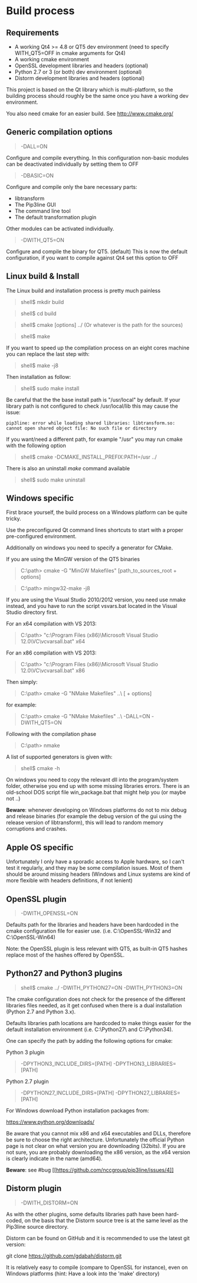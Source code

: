 # Build process

## Requirements

 * A working Qt4 >= 4.8  or QT5 dev environment (need to specify WITH_QT5=OFF in cmake arguments for Qt4)
 * A working cmake environment
 * OpenSSL development libraries and headers (optional)
 * Python 2.7 or 3 (or both) dev environment (optional)
 * Distorm development libraries and headers (optional)


This project is based on the Qt library which is multi-platform, so the building process should roughly be the same once you have a working dev environment.

You also need cmake for an easier build.
See http://www.cmake.org/

## Generic compilation options

> -DALL=ON

Configure and compile everything.
In this configuration non-basic modules can be deactivated individually by setting them to OFF

> -DBASIC=ON

Configure and compile only the bare necessary parts:
* libtransform
* The Pip3line GUI
* The command line tool
* The default transformation plugin

Other modules can be activated individually.

> -DWITH_QT5=ON

Configure and compile the binary for QT5. (default)
This is now the default configuration, if you want to compile against Qt4 set this option to OFF

## Linux build & Install

The Linux build and installation process is pretty much painless

> shell$ mkdir build

> shell$ cd build

> shell$ cmake [options] ../ (Or whatever is the path for the sources)

> shell$ make

If you want to speed up the compilation process on an eight cores machine you can replace the last step with:

> shell$ make -j8

Then installation as follow:

> shell$ sudo make install

Be careful that the the base install path is "/usr/local" by default.
If your library path is not configured to check /usr/local/lib this may cause the issue:
```
pip3line: error while loading shared libraries: libtransform.so: cannot open shared object file: No such file or directory
```

If you want/need a different path, for example "/usr" you may run cmake with the following option

> shell$ cmake -DCMAKE_INSTALL_PREFIX:PATH=/usr ../ 

There is also an uninstall _make_ command available

> shell$ sudo make uninstall

## Windows specific
First brace yourself, the build process on a Windows platform can be quite tricky.

Use the preconfigured Qt command lines shortcuts to start with a proper pre-configured environment.

Additionally on windows you need to specify a generator for CMake.

If you are using the MinGW version of the QT5 binaries

> C:\path> cmake -G  "MinGW Makefiles" [path_to_sources_root + options]

> C:\path> mingw32-make -j8

If you are using the Visual Studio 2010/2012 version, you need use nmake instead, and you have to run the script vsvars.bat located in the Visual Studio directory first.

For an x64 compilation with VS 2013:

> C:\path> "c:\Program Files (x86)\Microsoft Visual Studio 12.0\VC\vcvarsall.bat" x64

For an x86 compilation with VS 2013:

> C:\path> "c:\Program Files (x86)\Microsoft Visual Studio 12.0\VC\vcvarsall.bat" x86

Then simply:
> C:\path> cmake -G  "NMake Makefiles" ..\ [ + options]

for example:
> C:\path> cmake -G  "NMake Makefiles" ..\  -DALL=ON -DWITH_QT5=ON

Following with the compilation phase
> C:\path> nmake

A list of supported generators is given with:

> shell$ cmake -h

On windows you need to copy the relevant dll into the program/system folder, otherwise you end up with some missing libraries errors. There is an old-school DOS script file win_package.bat that might help you (or maybe not ..)

**Beware**: whenever developing on Windows platforms do not to mix debug and release binaries (for example the debug version of the gui using the release version of libtransform), this will lead to random memory corruptions and crashes.

## Apple OS specific

Unfortunately I only have a sporadic access to Apple hardware, so I can't test it regularly, and they may be some compilation issues.
Most of them should be around missing headers (Windows and Linux systems are kind of more flexible with headers definitions, if not lenient)
 
## OpenSSL plugin

> -DWITH_OPENSSL=ON

Defaults path for the libraries and headers have been hardcoded in the cmake configuration file for easier use. (i.e. C:\OpenSSL-Win32 and C:\OpenSSL-Win64)

Note: the OpenSSL plugin is less relevant with QT5, as built-in QT5 hashes replace most of the hashes offered by OpenSSL.

## Python27 and Python3 plugins

> shell$ cmake ../ -DWITH_PYTHON27=ON -DWITH_PYTHON3=ON

The cmake configuration does not check for the presence of the different libraries files needed, as it  get confused when there is a dual installation  (Python 2.7 and Python 3.x).

Defaults libraries path locations are hardcoded to make things easier for the default installation environment (i.e. C:\Python27\ and C:\Python34\).

One can specify the path by adding the following options for cmake:

Python 3 plugin
> -DPYTHON3_INCLUDE_DIRS=[PATH] -DPYTHON3_LIBRARIES=[PATH]

Python 2.7 plugin
> -DPYTHON27_INCLUDE_DIRS=[PATH] -DPYTHON27_LIBRARIES=[PATH]

For Windows download Python installation packages from:

https://www.python.org/downloads/

Be aware that you cannot mix x86 and x64 executables and DLLs, therefore be sure to choose the right architecture.
Unfortunately the official Python page is not clear on what version you are downloading (32bits). If you are not sure, you are probably downloading the x86 version, as the x64 version is clearly indicate in the name (amd64).

**Beware**: see #bug [[https://github.com/nccgroup/pip3line/issues/4]]

## Distorm plugin

> -DWITH_DISTORM=ON

As with the other plugins, some defaults libraries path have been hard-coded, on the basis that the Distorm source tree is at the same level as the Pip3line source directory.

Distorm can be found on GitHub and it is recommended to use the latest git version:

git clone https://github.com/gdabah/distorm.git

It is relatively easy to compile (compare to OpenSSL for instance), even on Windows platforms (hint: Have a look into the 'make' directory)
